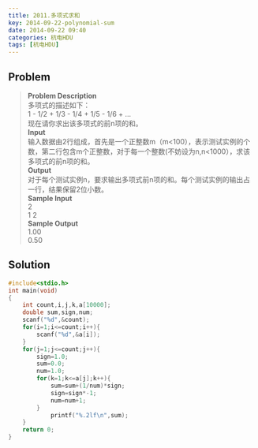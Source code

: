 ```yaml
---
title: 2011.多项式求和
key: 2014-09-22-polynomial-sum
date: 2014-09-22 09:40
categories: 杭电HDU
tags: [杭电HDU]
---
```

## Problem
>**Problem Description**  
多项式的描述如下：  
1 - 1/2 + 1/3 - 1/4 + 1/5 - 1/6 + ...  
现在请你求出该多项式的前n项的和。  
**Input**  
输入数据由2行组成，首先是一个正整数m（m<100），表示测试实例的个数，第二行包含m个正整数，对于每一个整数(不妨设为n,n<1000），求该多项式的前n项的和。  
**Output**  
对于每个测试实例n，要求输出多项式前n项的和。每个测试实例的输出占一行，结果保留2位小数。  
**Sample Input**  
2  
1 2  
**Sample Output**  
1.00  
0.50  

## Solution
```cpp
#include<stdio.h>
int main(void)
{
    int count,i,j,k,a[10000];
    double sum,sign,num;
    scanf("%d",&count);
    for(i=1;i<=count;i++){
        scanf("%d",&a[i]);
    }  
    for(j=1;j<=count;j++){
        sign=1.0;
        sum=0.0;
        num=1.0;
        for(k=1;k<=a[j];k++){
            sum=sum+(1/num)*sign;
            sign=sign*-1;
            num=num+1;
        }
            printf("%.2lf\n",sum);
    }
    return 0;
}
```
